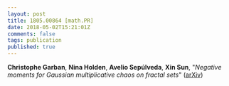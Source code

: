 ```yaml
---
layout: post
title: 1805.00864 [math.PR]
date: 2018-05-02T15:21:01Z
comments: false
tags: publication
published: true
---
```


<b>Christophe Garban</b>, <b>Nina Holden</b>, <b>Avelio Sepúlveda</b>, <b>Xin Sun</b>, "<i>Negative moments for Gaussian multiplicative chaos on fractal sets</i>" ([arXiv](http://arxiv.org/abs/1805.00864v1))
